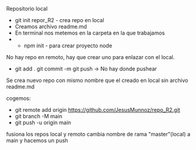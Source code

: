 Repositorio local

- git init repor_R2 - crea repo en local
- Creamos archivo readme.md
- En terminal nos metemos en la carpeta en la que trabajamos 
- * npm init - para crear proyecto node

No hay repo en remoto, hay que crear uno para enlazar con el local.
- git add .
git commit -m
git push   -> No hay donde pushear

Se crea nuevo repo con mismo nombre que el creado en local
sin archivo readme.md

cogemos: 
- git remote add origin https://github.com/JesusMunnoz/repo_R2.git
- git branch -M main
- git push -u origin main

fusiona los repos local y remoto
cambia nombre de rama "master"(local) a main
y hacemos un push

